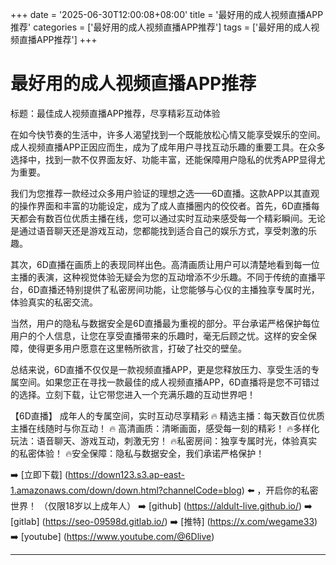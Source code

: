 +++
date = '2025-06-30T12:00:08+08:00'
title = '最好用的成人视频直播APP推荐'
categories = ['最好用的成人视频直播APP推荐']
tags = ['最好用的成人视频直播APP推荐']
+++

# 最好用的成人视频直播APP推荐

标题：最佳成人视频直播APP推荐，尽享精彩互动体验

在如今快节奏的生活中，许多人渴望找到一个既能放松心情又能享受娱乐的空间。成人视频直播APP正因应而生，成为了成年用户寻找互动乐趣的重要工具。在众多选择中，找到一款不仅界面友好、功能丰富，还能保障用户隐私的优秀APP显得尤为重要。

我们为您推荐一款经过众多用户验证的理想之选——6D直播。这款APP以其直观的操作界面和丰富的功能设定，成为了成人直播圈内的佼佼者。首先，6D直播每天都会有数百位优质主播在线，您可以通过实时互动来感受每一个精彩瞬间。无论是通过语音聊天还是游戏互动，您都能找到适合自己的娱乐方式，享受刺激的乐趣。

其次，6D直播在画质上的表现同样出色。高清画质让用户可以清楚地看到每一位主播的表演，这种视觉体验无疑会为您的互动增添不少乐趣。不同于传统的直播平台，6D直播还特别提供了私密房间功能，让您能够与心仪的主播独享专属时光，体验真实的私密交流。

当然，用户的隐私与数据安全是6D直播最为重视的部分。平台承诺严格保护每位用户的个人信息，让您在享受直播带来的乐趣时，毫无后顾之忧。这样的安全保障，使得更多用户愿意在这里畅所欲言，打破了社交的壁垒。

总结来说，6D直播不仅仅是一款视频直播APP，更是您释放压力、享受生活的专属空间。如果您正在寻找一款最佳的成人视频直播APP，6D直播将是您不可错过的选择。立刻下载，让它带您进入一个充满乐趣的互动世界吧！

【6D直播】
成年人的专属空间，实时互动尽享精彩
🔥 精选主播：每天数百位优质主播在线随时与你互动！
🔥 高清画质：清晰画面，感受每一刻的精彩！
🔥多样化玩法：语音聊天、游戏互动，刺激无穷！
🔥私密房间：独享专属时光，体验真实的私密体验！
🔥安全保障：隐私与数据安全，我们承诺严格保护！

➡️ [立即下载] (https://down123.s3.ap-east-1.amazonaws.com/down/down.html?channelCode=blog) ⬅️ ，开启你的私密世界！
（仅限18岁以上成年人）
➡️ [github] (https://aldult-live.github.io/)
➡️ [gitlab] (https://seo-09598d.gitlab.io/)
➡️ [推特] (https://x.com/wegame33)
➡️ [youtube] (https://www.youtube.com/@6Dlive)

---
